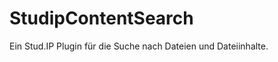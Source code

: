 StudipContentSearch
===================

Ein Stud.IP Plugin für die Suche nach Dateien und Dateiinhalte.
